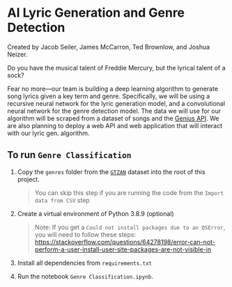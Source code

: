 # AI Lyric Generation and Genre Detection

Created by Jacob Seiler, James McCarron, Ted Brownlow, and Joshua Neizer.

Do you have the musical talent of Freddie Mercury, but the lyrical talent of a sock?

Fear no more—our team is building a deep learning algorithm to generate song lyrics given a key term and genre. Specifically, we will be using a recursive neural network for the lyric generation model, and a convolutional neural network for the genre detection model. The data we will use for our algorithm will be scraped from a dataset of songs and the [Genius API](https://genius.com/developers). We are also planning to deploy a web API and web application that will interact with our lyric gen. algorithm.

## To run `Genre Classification`

1. Copy the `genres` folder from the [`GTZAN`](https://www.kaggle.com/datasets/andradaolteanu/gtzan-dataset-music-genre-classification) dataset into the root of this project.

    > You can skip this step if you are running the code from the `Import data from CSV` step

1. Create a virtual environment of Python 3.8.9 (optional)

    > Note: If you get a `Could not install packages due to an OSError`, you will need to follow these steps: <https://stackoverflow.com/questions/64278198/error-can-not-perform-a-user-install-user-site-packages-are-not-visible-in>

1. Install all dependencies from `requirements.txt`
1. Run the notebook `Genre Classification.ipynb`.
